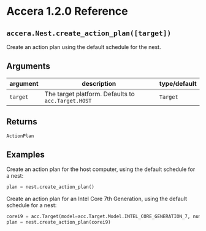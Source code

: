 [//]: # (Project: Accera)
[//]: # (Version: 1.2.0)

# Accera 1.2.0 Reference

## `accera.Nest.create_action_plan([target])`
Create an action plan using the default schedule for the nest.

## Arguments
argument | description | type/default
--- | --- | ---
`target` | The target platform. Defaults to `acc.Target.HOST` | `Target`

## Returns
`ActionPlan`

## Examples

Create an action plan for the host computer, using the default schedule for a nest:

```python
plan = nest.create_action_plan()
```

Create an action plan for an Intel Core 7th Generation, using the default schedule for a nest:

```python
corei9 = acc.Target(model=acc.Target.Model.INTEL_CORE_GENERATION_7, num_threads=44)
plan = nest.create_action_plan(corei9)
```


<div style="page-break-after: always;"></div>
